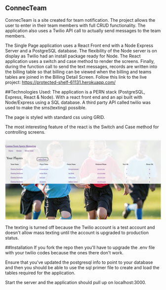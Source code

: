 ## ConnecTeam
ConnecTeam is a site created for team notification. The project allows the user to enter in their team members with full CRUD functionality. The application also uses a Twilio API call to actually send messages to the team members.

The Single Page application uses a React Front end with a Node Express Server and a PostgreSQL database. The flexibility of the Node server is on display as Twilio had an install package ready for Node. The React application uses a switch and case method to render the screens. Finally, during the function call to send the text messages, records are written into the billing table so that billing can be viewed when the billing and teams tables are joined in the Billing Detail Screen. Follow this link to the live project: https://protected-shelf-61131.herokuapp.com/

##Technologies Used:
The application is a PERN stack (PostgreSQL, Express, React & Node).  With a react front end and an api built with Node/Express using a SQL database.  A third party API called twilio was used to make the sms(texting) possible.  

The page is styled with standard css using GRID.

The most interesting feature of the react is the Switch and Case method for controlling screens.

![ConnecTeam](connecteam.png)

The texting is turned off because the Twilio account is a test account and doesn't allow mass texting until the account is upgraded to production status.  


##Installation
If you fork the repo then you'll have to upgrade the .env file with your twilio codes because the ones there don't work.  

Ensure that you've updated the postgresql info to point to your database and then you should be able to use the sql primer file to create and load the tables required for the application.  

Start the server and the application should pull up on localhost:3000.
